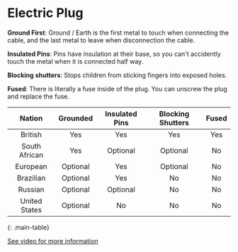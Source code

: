 # Electric Plug

**Ground First**: Ground / Earth is the first metal to touch when connecting the cable, and the last metal to leave when disconnection the cable.

**Insulated Pins**: Pins have insulation at their base, so you can't accidently touch the metal when it is connected half way.

**Blocking shutters**: Stops children from sticking fingers into exposed holes.

**Fused**: There is literally a fuse inside of the plug. You can unscrew the plug and replace the fuse.

Nation | Grounded | Insulated Pins | Blocking Shutters | Fused
:---:|:---:|:---:|:---:|:---:
British | Yes | Yes | Yes | Yes
South African | Yes | Optional | Optional | No
European | Optional | Yes | Optional | No
Brazilian | Optional | Yes | No | No
Russian | Optional | Optional | No | No
United States | Optional | No | No | No
{: .main-table}

[See video for more information](https://www.youtube.com/watch?v=UEfP1OKKz_Q)

<style>
  table.main-table tbody tr:nth-child(1) td:nth-child(2) { background-color: rgb(153, 255, 153); }
  table.main-table tbody tr:nth-child(1) td:nth-child(3) { background-color: rgb(153, 255, 153); }
  table.main-table tbody tr:nth-child(1) td:nth-child(4) { background-color: rgb(153, 255, 153); }
  table.main-table tbody tr:nth-child(1) td:nth-child(5) { background-color: rgb(153, 255, 153); }
  table.main-table tbody tr:nth-child(2) td:nth-child(2) { background-color: rgb(153, 255, 153); }
  table.main-table tbody tr:nth-child(2) td:nth-child(5) { background-color: rgb(255, 153, 153); }
  table.main-table tbody tr:nth-child(3) td:nth-child(3) { background-color: rgb(153, 255, 153); }
  table.main-table tbody tr:nth-child(3) td:nth-child(5) { background-color: rgb(255, 153, 153); }
  table.main-table tbody tr:nth-child(4) td:nth-child(3) { background-color: rgb(153, 255, 153); }
  table.main-table tbody tr:nth-child(4) td:nth-child(4) { background-color: rgb(255, 153, 153); }
  table.main-table tbody tr:nth-child(4) td:nth-child(5) { background-color: rgb(255, 153, 153); }
  table.main-table tbody tr:nth-child(5) td:nth-child(4) { background-color: rgb(255, 153, 153); }
  table.main-table tbody tr:nth-child(5) td:nth-child(5) { background-color: rgb(255, 153, 153); }
  table.main-table tbody tr:nth-child(6) td:nth-child(3) { background-color: rgb(255, 153, 153); }
  table.main-table tbody tr:nth-child(6) td:nth-child(4) { background-color: rgb(255, 153, 153); }
  table.main-table tbody tr:nth-child(6) td:nth-child(5) { background-color: rgb(255, 153, 153); }
</style>
